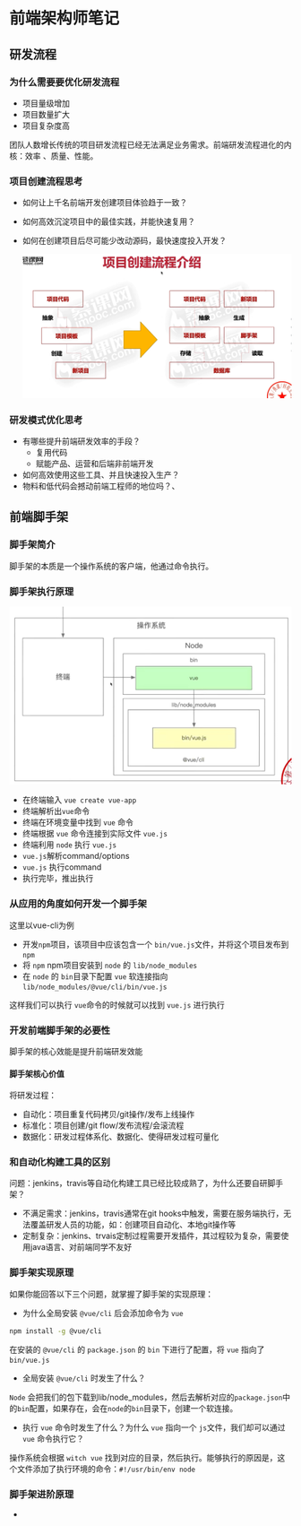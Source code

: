# 前端架构师笔记

## 研发流程

### 为什么需要要优化研发流程

- 项目量级增加
- 项目数量扩大
- 项目复杂度高

团队人数增长传统的项目研发流程已经无法满足业务需求。前端研发流程进化的内核：效率
、质量、性能。

### 项目创建流程思考

- 如何让上千名前端开发创建项目体验趋于一致？
- 如何高效沉淀项目中的最佳实践，并能快速复用？
- 如何在创建项目后尽可能少改动源码，最快速度投入开发？

  ![img](../../../assets/前端/慕课网前端架构师/001.jpg)

### 研发模式优化思考

- 有哪些提升前端研发效率的手段？
  - 复用代码
  - 赋能产品、运营和后端非前端开发
- 如何高效使用这些工具、并且快速投入生产？
- 物料和低代码会撼动前端工程师的地位吗？、

## 前端脚手架

### 脚手架简介

脚手架的本质是一个操作系统的客户端，他通过命令执行。

### 脚手架执行原理

![img](../../../assets/前端/慕课网前端架构师/002.jpg)

+ 在终端输入 `vue create vue-app`
+ 终端解析出`vue`命令
+ 终端在环境变量中找到 `vue` 命令
+ 终端根据 `vue` 命令连接到实际文件 `vue.js`
+ 终端利用 `node` 执行 `vue.js`
+ `vue.js`解析command/options
+ `vue.js` 执行command
+ 执行完毕，推出执行

### 从应用的角度如何开发一个脚手架

这里以vue-cli为例

* 开发`npm`项目，该项目中应该包含一个 `bin/vue.js`文件，并将这个项目发布到 `npm`
* 将 `npm` npm项目安装到 `node` 的 `lib/node_modules`
* 在 `node` 的 `bin`目录下配置 `vue` 软连接指向 `lib/node_modules/@vue/cli/bin/vue.js`

这样我们可以执行 `vue`命令的时候就可以找到 `vue.js` 进行执行

### 开发前端脚手架的必要性

脚手架的核心效能是提升前端研发效能

#### 脚手架核心价值

将研发过程：

+ 自动化：项目重复代码拷贝/git操作/发布上线操作
+ 标准化：项目创建/git flow/发布流程/会滚流程
+ 数据化：研发过程体系化、数据化、使得研发过程可量化

### 和自动化构建工具的区别

问题：jenkins，travis等自动化构建工具已经比较成熟了，为什么还要自研脚手架？

+ 不满足需求：jenkins，travis通常在git hooks中触发，需要在服务端执行，无法覆盖研发人员的功能，如：创建项目自动化、本地git操作等
+ 定制复杂：jenkins、trvais定制过程需要开发插件，其过程较为复杂，需要使用java语言、对前端同学不友好

### 脚手架实现原理

如果你能回答以下三个问题，就掌握了脚手架的实现原理：

* 为什么全局安装 `@vue/cli` 后会添加命令为 `vue`

```bash
npm install -g @vue/cli
```

在安装的 `@vue/cli` 的 `package.json` 的 `bin` 下进行了配置，将 `vue` 指向了 `bin/vue.js`

* 全局安装 `@vue/cli` 时发生了什么？

`Node` 会把我们的包下载到lib/node_modules，然后去解析对应的`package.json`中的`bin`配置，如果存在，会在`node`的`bin`目录下，创建一个软连接。

* 执行 `vue` 命令时发生了什么？为什么 `vue` 指向一个 `js`文件，我们却可以通过 `vue` 命令执行它？

操作系统会根据 `witch vue` 找到对应的目录，然后执行。能够执行的原因是，这个文件添加了执行环境的命令：`#!/usr/bin/env node`

### 脚手架进阶原理

* 
